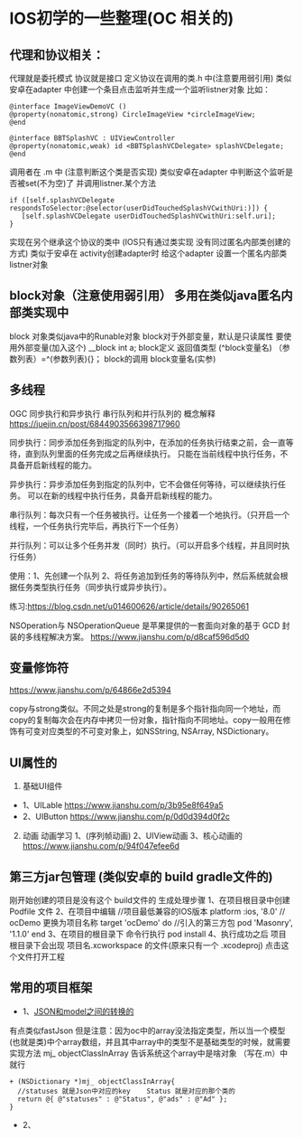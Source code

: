 # IOS初学的一些整理(OC 相关的)

## 代理和协议相关：
  代理就是委托模式 协议就是接口
  定义协议在调用的类.h  中(注意要用弱引用)   类似安卓在adapter 中创建一个条目点击监听并生成一个监听listner对象
  比如：
```  IOS
@interface ImageViewDemoVC ()
@property(nonatomic,strong) CircleImageView *circleImageView;
@end

@interface BBTSplashVC : UIViewController
@property(nonatomic,weak) id <BBTSplashVCDelegate> splashVCDelegate;
@end
```

  调用者在 .m 中 (注意判断这个类是否实现)   类似安卓在adapter 中判断这个监听是否被set(不为空)了 并调用listner.某个方法
```  IOS
if ([self.splashVCDelegate respondsToSelector:@selector(userDidTouchedSplashVCwithUri:)]) {
   [self.splashVCDelegate userDidTouchedSplashVCwithUri:self.uri];
}
```
  实现在另个继承这个协议的类中 (IOS只有通过类实现 没有同过匿名内部类创建的方式) 类似于安卓在 activity创建adapter时 给这个adapter 设置一个匿名内部类listner对象


##  block对象（注意使用弱引用）  多用在类似java匿名内部类实现中

  block 对象类似java中的Runable对象  block对于外部变量，默认是只读属性 要使用外部变量(加入这个) __block int a;
  block定义    返回值类型 (^block变量名) （参数列表）=^(参数列表){}；
  block的调用  block变量名(实参)


## 多线程
OGC 同步执行和异步执行 串行队列和并行队列的
概念解释 https://juejin.cn/post/6844903566398717960

同步执行：同步添加任务到指定的队列中，在添加的任务执行结束之前，会一直等待，直到队列里面的任务完成之后再继续执行。
        只能在当前线程中执行任务，不具备开启新线程的能力。

异步执行：异步添加任务到指定的队列中，它不会做任何等待，可以继续执行任务。
        可以在新的线程中执行任务，具备开启新线程的能力。

串行队列：每次只有一个任务被执行。让任务一个接着一个地执行。（只开启一个线程，一个任务执行完毕后，再执行下一个任务）

并行队列：可以让多个任务并发（同时）执行。（可以开启多个线程，并且同时执行任务）

使用：1、先创建一个队列 2、将任务追加到任务的等待队列中，然后系统就会根据任务类型执行任务（同步执行或异步执行）。


练习:https://blog.csdn.net/u014600626/article/details/90265061

NSOperation与 NSOperationQueue 是苹果提供的一套面向对象的基于 GCD 封装的多线程解决方案。
https://www.jianshu.com/p/d8caf596d5d0

## 变量修饰符
https://www.jianshu.com/p/64866e2d5394

copy与strong类似。不同之处是strong的复制是多个指针指向同一个地址，而copy的复制每次会在内存中拷贝一份对象，指针指向不同地址。copy一般用在修饰有可变对应类型的不可变对象上，如NSString, NSArray, NSDictionary。

## UI属性的
1. 基础UI组件
+ 1、UILable   https://www.jianshu.com/p/3b95e8f649a5
+ 2、UIButton  https://www.jianshu.com/p/0d0d394d0f2c

2. 动画
动画学习  1、(序列帧动画) 2、UIView动画 3、核心动画的
https://www.jianshu.com/p/94f047efee6d

## 第三方jar包管理 (类似安卓的 build gradle文件的)
刚开始创建的项目是没有这个 build文件的 生成处理步骤
1、在项目根目录中创建  Podfile 文件
2、在项目中编辑
 //项目最低兼容的IOS版本
 platform :ios, '8.0'
 // ocDemo 更换为项目名称
 target 'ocDemo' do
  //引入的第三方包
  pod 'Masonry', '1.1.0'
 end
3、在项目的根目录下 命令行执行 pod install
4、执行成功之后 项目根目录下会出现  项目名.xcworkspace  的文件(原来只有一个 .xcodeproj)   点击这个文件打开工程

## 常用的项目框架

+ 1、[JSON和model之间的转换的](https://github.com/CoderMJLee/MJExtension)

有点类似fastJson 但是注意：因为oc中的array没法指定类型，所以当一个模型(也就是类)中个array数组，并且其中array中的类型不是基础类型的时候，就需要实现方法  mj_ objectClassInArray  告诉系统这个array中是啥对象 （写在.m）中就行
```  IOS
+ (NSDictionary *)mj_ objectClassInArray{
  //statuses 就是Json中对应的key    Status 就是对应的那个类的
  return @{ @"statuses" : @"Status", @"ads" : @"Ad" };
}
```
+ 2、
